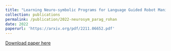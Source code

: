 ```yaml
---
title: "Learning Neuro-symbolic Programs for Language Guided Robot Manipulation"
collection: publications
permalink: /publication/2022-neurosym_parag_rohan
date: 2022
paperurl: 'https://arxiv.org/pdf/2211.06652.pdf'
---
```


<a href='https://arxiv.org/pdf/2211.06652.pdf'>Download paper here</a>
